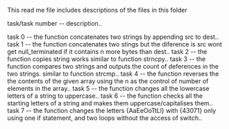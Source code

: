 This read me file includes descriptions of the files in this folder

task/task number -- description..

task 0 -- the function concatenates two strings by appending src to dest..
task 1 -- the function concatenates two stings but the diference is src wont
       	  get null_terminated if it contains n more bytes than dest..
task 2 -- the function copies string works similar to function strncpy..
task 3 -- the function compares two strings and outputs the count of deferences
       	  in the two strings. similar to function strcmp..
task 4 -- the function reverses the the contents of the given array using the
       	  n as the control of number of elements in the array..
task 5 -- the function changes all the lowercase letters of a string to
       	  uppercase..
task 6 -- the function checks all the starting letters of a string and
       	  makes them uppercase/capitalises them..
task 7 -- the function changes the letters {AaEeOoTtLl} with {43071} only using
       	  one if statement, and two loops without the access of switch..